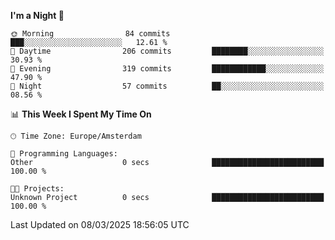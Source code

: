 <!--START_SECTION:waka-->
**I'm a Night 🦉** 

```text
🌞 Morning                84 commits          ███░░░░░░░░░░░░░░░░░░░░░░   12.61 % 
🌆 Daytime                206 commits         ████████░░░░░░░░░░░░░░░░░   30.93 % 
🌃 Evening                319 commits         ████████████░░░░░░░░░░░░░   47.90 % 
🌙 Night                  57 commits          ██░░░░░░░░░░░░░░░░░░░░░░░   08.56 % 
```


📊 **This Week I Spent My Time On** 

```text
🕑︎ Time Zone: Europe/Amsterdam

💬 Programming Languages: 
Other                    0 secs              █████████████████████████   100.00 % 

🐱‍💻 Projects: 
Unknown Project          0 secs              █████████████████████████   100.00 % 
```


 Last Updated on 08/03/2025 18:56:05 UTC
<!--END_SECTION:waka-->

